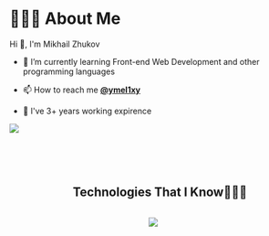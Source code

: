 <h1>👨🏻‍💻  About Me</h1>
Hi 👋, I'm Mikhail Zhukov

- 🌱 I’m currently learning Front-end Web Development and other programming languages

- 📫 How to reach me **[@ymel1xy](https://t.me/ymel1xy)**

- 🔭 I've 3+ years working expirence

<p align="left">
  <a href="https://visitcount.itsvg.in">
    <img src="https://visitcount.itsvg.in/api?id=mel1x&label=Profile%20Views&color=12&icon=8&pretty=true" />
  </a>
</p>
<br>
<br>
<div id="user-content-toc">
  <ul align="center">
    <summary><h2 style="display: inline-block">Technologies That I Know👨🏻‍💻</h2></summary>
  </ul>
</div>
<!--tech stack icons-->
<p align="center">
  <a href="https://skillicons.dev">
    <img src="https://skillicons.dev/icons?i=git,html,css,js,ts,figma,vscode,nginx,mongodb,mysql,nextjs,nodejs,fastapi,postman,react,redux,tailwind,firebase,express,php,python,vite,vercel,npm,obsidian,notion,linux&perline=9" />
  </a>
</p>
